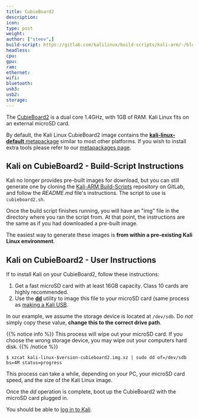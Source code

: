 ```yaml
---
title: CubieBoard2
description:
icon:
type: post
weight:
author: ["steev",]
build-script: https://gitlab.com/kalilinux/build-scripts/kali-arm/-/blob/master/cubieboard2.sh
headless:
cpu:
gpu:
ram:
ethernet:
wifi:
bluetooth:
usb3:
usb2:
storage:
---
```


The [CubieBoard2](http://cubieboard.org/model/cb2/) is a dual core 1.4GHz, with 1GB of RAM. Kali Linux fits on an external microSD card.

By default, the Kali Linux CubieBoard2 image contains the [**kali-linux-default** metapackage](https://tools.kali.org/kali-metapackages) similar to most other platforms. If you wish to install extra tools please refer to our [metapackages page](/docs/general-use/metapackages/).

## Kali on CubieBoard2 - Build-Script Instructions

Kali no longer provides pre-built images for download, but you can still generate one by cloning the [Kali-ARM Build-Scripts](https://gitlab.com/kalilinux/build-scripts/kali-arm) repository on GitLab, and follow the _README.md_ file's instructions. The script to use is `cubieboard2.sh`.

Once the build script finishes running, you will have an "img" file in the directory where you ran the script from. At that point, the instructions are the same as if you had downloaded a pre-built image.

The easiest way to generate these images is **from within a pre-existing Kali Linux environment**.

## Kali on CubieBoard2 - User Instructions

If to install Kali on your CubieBoard2, follow these instructions:

1. Get a fast microSD card with at least 16GB capacity. Class 10 cards are highly recommended.
2. Use the **[dd](https://packages.debian.org/testing/dd)** utility to image this file to your microSD card (same process as [making a Kali USB](/docs/usb/live-usb-install-with-windows/).

In our example, we assume the storage device is located at `/dev/sdb`. Do _not_ simply copy these value, **change this to the correct drive path**.

{{% notice info %}}
This process will wipe out your microSD card. If you choose the wrong storage device, you may wipe out your computers hard disk.
{{% /notice %}}

```console
$ xzcat kali-linux-$version-cubieboard2.img.xz | sudo dd of=/dev/sdb bs=4M status=progress
```

This process can take a while, depending on your PC, your microSD card speed, and the size of the Kali Linux image.

Once the _dd_ operation is complete, boot up the CubieBoard2 with the microSD card plugged in.

You should be able to [log in to Kali](/docs/introduction/default-credentials/).
